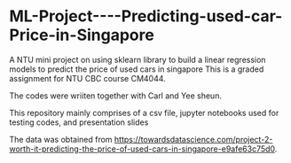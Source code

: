 # ML-Project----Predicting-used-car-Price-in-Singapore
A NTU mini project on using sklearn library to build a linear regression models to predict the price of used cars in singapore
This is a graded assignment for NTU CBC course CM4044. 

The codes were wriiten together with Carl and Yee sheun. 

This repository mainly comprises of a csv file, jupyter notebooks used for testing codes, and presentation slides

The data was obtained from https://towardsdatascience.com/project-2-worth-it-predicting-the-price-of-used-cars-in-singapore-e9afe63c75d0. 

